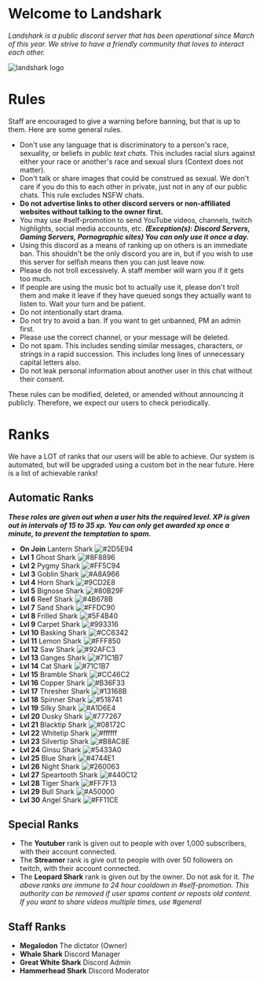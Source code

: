 # Welcome to Landshark
*Landshark is a public discord server that has been operational since March of this year. We strive to have a friendly community that loves to interact each other.*

![landshark logo](https://cdn.discordapp.com/attachments/421356782158479380/445383252115587072/unknown.png)

# Rules
Staff are encouraged to give a warning before banning, but that is up to them. Here are some general rules.

- Don't use any language that is discriminatory to a person's race, sexuality, or beliefs in *public text chats*. This includes racial slurs against either your race or another's race and sexual slurs (Context does not matter).
- Don't talk or share images that could be construed as sexual. We don't care if you do this  to each other in private, just not in any of our public chats. This rule excludes NSFW chats. 
- **Do not advertise links to other discord servers or non-affiliated websites without talking to the owner first.**
- You may use #self-promotion to send YouTube videos, channels, twitch highlights, social media accounts, etc. ***(Exception(s): Discord Servers, Gaming Servers, Pornographic sites) You can only use it once a day.***
- Using this discord as a means of ranking up on others is an immediate ban. This shouldn't be the only discord you are in, but if you wish to use this server for selfish means then you can just leave now.
- Please do not troll excessively. A staff member will warn you if it gets too much.
- If people are using the music bot to actually use it, please don't troll them and make it leave if they have queued songs they actually want to listen to. Wait your turn and be patient.
- Do not intentionally start drama.
- Do not try to avoid a ban. If you want to get unbanned, PM an admin first.
- Please use the correct channel, or your message will be deleted.
- Do not spam. This includes sending similar messages, characters, or strings in a rapid succession. This includes long lines of unnecessary capital letters also.
- Do not leak personal information about another user in this chat without their consent.

These rules can be modified, deleted, or amended without announcing it publicly. Therefore, we expect our users to check periodically.

# Ranks
We have a LOT of ranks that our users will be able to achieve. Our system is automated, but will be upgraded using a custom bot in the near future. Here is a list of achievable ranks!

## Automatic Ranks
  ***These roles are given out when a user hits the required level. XP is given out in intervals of 15 to 35 xp. You can only get awarded xp once a minute, to prevent the temptation to spam.***
  
  - **On Join** Lantern Shark ![#2D5E94](https://placehold.it/15/2D5E94/000000?text=+) 
  - **Lvl 1** Ghost Shark ![#8F8896](https://placehold.it/15/8F8896/000000?text=+) 
  - **Lvl 2** Pygmy Shark ![#FF5C94](https://placehold.it/15/FF5C94/000000?text=+) 
  - **Lvl 3** Goblin Shark ![#A8A966](https://placehold.it/15/A8A966/000000?text=+) 
  - **Lvl 4** Horn Shark ![#9CD2E8](https://placehold.it/15/9CD2E8/000000?text=+) 
  - **Lvl 5** Bignose Shark ![#80B29F](https://placehold.it/15/80B29F/000000?text=+) 
  - **Lvl 6** Reef Shark ![#4B678B](https://placehold.it/15/4B678B/000000?text=+) 
  - **Lvl 7** Sand Shark ![#FFDC90](https://placehold.it/15/FFDC90/000000?text=+) 
  - **Lvl 8** Frilled Shark ![#5F4B40](https://placehold.it/15/5F4B40/000000?text=+) 
  - **Lvl 9** Carpet Shark ![#993316](https://placehold.it/15/993316/000000?text=+)
  - **Lvl 10** Basking Shark ![#CC6342](https://placehold.it/15/CC6342/000000?text=+) 
  - **Lvl 11** Lemon Shark ![#FFF850](https://placehold.it/15/FFF850/000000?text=+) 
  - **Lvl 12** Saw Shark ![#92AFC3](https://placehold.it/15/92AFC3/000000?text=+) 
  - **Lvl 13** Ganges Shark ![#71C1B7](https://placehold.it/15/71C1B7/000000?text=+) 
  - **Lvl 14** Cat Shark ![#71C1B7](https://placehold.it/15/71C1B7/000000?text=+) 
  - **Lvl 15** Bramble Shark ![#CC46C2](https://placehold.it/15/CC46C2/000000?text=+) 
  - **Lvl 16** Copper Shark ![#B36F33](https://placehold.it/15/B36F33/000000?text=+) 
  - **Lvl 17** Thresher Shark ![#13168B](https://placehold.it/15/13168B/000000?text=+) 
  - **Lvl 18** Spinner Shark ![#518741](https://placehold.it/15/518741/000000?text=+) 
  - **Lvl 19** Silky Shark ![#A1D6E4](https://placehold.it/15/A1D6E4/000000?text=+) 
  - **Lvl 20** Dusky Shark ![#777267](https://placehold.it/15/777267/000000?text=+) 
  - **Lvl 21** Blacktip Shark ![#08172C](https://placehold.it/15/08172C/000000?text=+) 
  - **Lvl 22** Whitetip Shark ![#ffffff](https://placehold.it/15/ffffff/000000?text=+) 
  - **Lvl 23** Silvertip Shark ![#B8AC8E](https://placehold.it/15/B8AC8E/000000?text=+) 
  - **Lvl 24** Ginsu Shark ![#5433A0](https://placehold.it/15/5433A0/000000?text=+) 
  - **Lvl 25** Blue Shark ![#4744E1](https://placehold.it/15/4744E1/000000?text=+) 
  - **Lvl 26** Night Shark ![#260063](https://placehold.it/15/260063/000000?text=+) 
  - **Lvl 27** Speartooth Shark ![#440C12](https://placehold.it/15/440C12/000000?text=+) 
  - **Lvl 28** Tiger Shark ![#FF7F13](https://placehold.it/15/FF7F13/000000?text=+) 
  - **Lvl 29** Bull Shark ![#A50000](https://placehold.it/15/A50000/000000?text=+) 
  - **Lvl 30** Angel Shark ![#FF11CE](https://placehold.it/15/FF11CE/000000?text=+) 

## Special Ranks
  - The **Youtuber** rank is given out to people with over 1,000 subscribers, with their account connected.
  - The **Streamer** rank is give out to people with over 50 followers on twitch, with their account connected.
  - The **Leopard Shark** rank is given out by the owner. Do not ask for it.
  *The above ranks are immune to 24 hour cooldown in #self-promotion. This authority can be removed if user spams content or reposts old content. If you want to share videos multiple times, use #general*
  
## Staff Ranks
  - **Megalodon** The dictator (Owner)
  - **Whale Shark** Discord Manager
  - **Great White Shark** Discord Admin
  - **Hammerhead Shark** Discord Moderator
